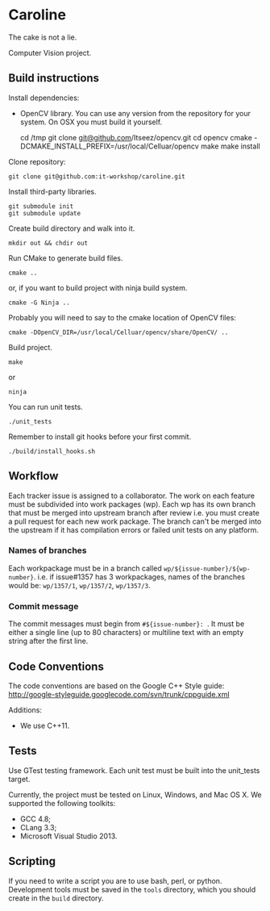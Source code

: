 # Caroline

The cake is not a lie.

Computer Vision project.

## Build instructions

Install dependencies:

 * OpenCV library. You can use any version from the repository for your system.
   On OSX you must build it yourself.

    cd /tmp
    git clone git@github.com/Itseez/opencv.git
    cd opencv
    cmake -DCMAKE_INSTALL_PREFIX=/usr/local/Celluar/opencv
    make
    make install

Clone repository:

    git clone git@github.com:it-workshop/caroline.git

Install third-party libraries.

    git submodule init
    git submodule update

Create build directory and walk into it.

    mkdir out && chdir out

Run CMake to generate build files.

    cmake ..

or, if you want to build project with ninja build system.

    cmake -G Ninja ..

Probably you will need to say to the cmake location of OpenCV files:

    cmake -DOpenCV_DIR=/usr/local/Celluar/opencv/share/OpenCV/ ..

Build project.

    make

or

    ninja

You can run unit tests.

    ./unit_tests

Remember to install git hooks before your first commit.

    ./build/install_hooks.sh

## Workflow

Each tracker issue is assigned to a collaborator. The work on each feature must be
subdivided into work packages (wp). Each wp has its own branch that must be merged
into upstream branch after review i.e. you must create a pull request for each new
work package. The branch can't be merged into the upstream if it has compilation
errors or failed unit tests on any platform.

### Names of branches

Each workpackage must be in a branch called ``wp/${issue-number}/${wp-number}``.
i.e. if issue#1357 has 3 workpackages, names of the branches would be:
``wp/1357/1``,
``wp/1357/2``,
``wp/1357/3``.

### Commit message

The commit messages must begin from ``#${issue-number}: ``. It must be
either a single line (up to 80 characters) or multiline text with an empty
string after the first line.

## Code Conventions

The code conventions are based on the Google C++ Style guide:
http://google-styleguide.googlecode.com/svn/trunk/cppguide.xml

Additions:

 * We use C++11.

## Tests

Use GTest testing framework. Each unit test must be built into the unit_tests
target.

Currently, the project must be tested on Linux, Windows, and Mac OS X.
We supported the following toolkits:

 * GCC 4.8;
 * CLang 3.3;
 * Microsoft Visual Studio 2013.

## Scripting

If you need to write a script you are to use bash, perl, or python.
Development tools must be saved in the ``tools`` directory, which you should
create in the ``build`` directory.
